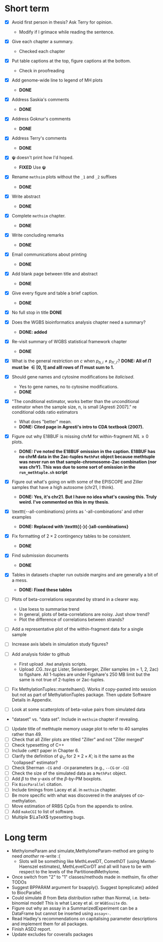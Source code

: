 
# Short term

- [x] Avoid first person in thesis? Ask Terry for opinion.
  - Modify if I grimace while reading the sentence.
- [x] Give each chapter a summary.
  - Checked each chapter
- [x] Put table captions at the top, figure captions at the bottom.
  - Check in proofreading
- [x] Add genome-wide line to legend of MH plots
  - __DONE__
- [x] Address Saskia's comments
  - __DONE__
- [x] Address Goknur's comments
  - __DONE__
- [x] Address Terry's comments
  - __DONE__
- [x] $\mathbf{\psi}$ doesn't print how I'd hoped.
  - __FIXED__ Use $\bm{\psi}$
- [x] Rename `methsim` plots without the `_1` and `_2` suffixes
  - __DONE__
- [x] Write abstract
  - __DONE__
- [x] Complete `methsim` chapter.
  - __DONE__
- [x] Write concluding remarks
  - __DONE__
- [x] Email communications about printing
  - __DONE__
- [x] Add blank page between title and abstract
  - __DONE__
- [x] Give every figure and table a brief caption.
  - __DONE__
- [x] No full stop in title
  __DONE__
- [x] Does the WGBS bioinformatics analysis chapter need a summary?
  - __DONE: added__
- [x] Re-visit summary of WGBS statistical framework chapter
  - __DONE__
- [x] What is the general restriction on $c$ when $p_{h, i} \neq p_{h', i'}$?
  __DONE: All of $\Pi$ must be $\in [0, 1]$ and alll rows of $\Pi$ must sum to 1.__
- [x] Should gene names and cytosine modifications be _italicised_.
   - Yes to gene names, no to cytosine modifications.
   - __DONE__
- [x] "The conditional estimator, works better than the unconditional estimator when the sample size, n, is small [Agresti 2007]." re conditional odds ratio estimators
  - What does "better" mean.
  - __DONE: Cited page in Agresti's intro to CDA textbook (2007).__
- [x] Figure out why E18BUF is missing chrM for within-fragment $NIL \geq 0$ plots.
  - __DONE: I've noted the E18BUF omission in the caption. E18BUF has no chrM data in the 2ac-tuples `MethPat` object because methtuple was never run on that sample-chromosome-2ac combination (nor was chrY). This was due to some sort of omission in the `run_methtuple.sh` script__
- [x] Figure out what's going on with some of the EPISCOPE and Ziller samples that have a high autosome (chr21, I think).
  - __DONE: Yes, it's chr21. But I have no idea what's causing this. Truly weird. I've commented on this in my thesis__.
- [x] \texttt{--all-combinations} prints as '-all-combinations' and other examples
  - __DONE: Replaced with \texttt{{-}{-}all-combinations}__
- [x] Fix formatting of $2 \times 2$ contingency tables to be consistent.
  - __DONE__
- [x] Find submission documents
  - __DONE__
- [x] Tables in datasets chapter run outside margins and are generally a bit of a mess.
  - __DONE: Fixed these tables__


- [ ] Plots of beta-correlations separated by strand in a clearer way.
  - Use loess to summarise trend
  - In general, plots of beta-correlations are noisy. Just show trend?
  - Plot the difference of correlations between strands?
- [ ] Add a representative plot of the within-fragment data for a single sample
- [ ] Increase axis labels in simulation study figures?
- [ ] Add analysis folder to github
  - First upload `.Rmd` analysis scripts.
  - Upload <sample>.CG.<m>.tsv.gz Lister, Seisenberger, Ziller samples (m = 1, 2, 2ac) to figshare. All 1-tuples are under Figshare's 250 MB limit but the same is not true of 2-tuples or 2ac-tuples.
- [ ] Fix MethylationTuples::mantelhaen(). Works if copy-pasted into session but not as part of MethylationTuples package. Then update Software Details in Appendix.
- [ ] Look at some scatterplots of beta-value pairs from simulated data
- "dataset" vs. "data set". Include in `methsim` chapter if revealing.
- [ ] Update title of methtuple memory usage plot to refer to 40 samples rather than 49.
- [ ] Check that all Ziller plots are titled "Ziller" and not "Ziller merged"
- [ ] Check typesetting of C++
- [ ] Include `coMET` paper in Chapter 6.
- [ ] Clarify the definition of $\psi_{U}$ for $2 \times 2 \times K$; is it the same as the "collapsed" estimator?
- [ ] Check Sherman `-CG` and `-CH` parameters (e.g., `--CG` or `-CG`)
- [ ] Check the size of the simulated data as a `MethPat` object.
- [ ] Add $\beta$ to the y-axis of the $\beta$-by-PM boxplots.
- [ ] Fix `BiocParallel` citation.
- [ ] Include timings from Lacey et al. in `methsim` chapter.
- [ ] Be more specific with what was discovered in the analyses of co-methylation.
- [ ] Move estimation of RRBS CpGs from the appendix to online.
- [ ] Add `makeCGI` to list of software.
- [ ] Multiple $\LaTeX$ typesetting bugs.

# Long term

- MethylomeParam and simulate,MethylomeParam-method are going to need _another_ re-write :(
  - Slots will be something like MethLevelDT, ComethDT (using Mantel-Haenszel estimates), MethLevelCorDT and all will have to be with respect to the levels of the PartitionedMethylome.
- Once switch from "2" to "1" classes/methods made in methsim, fix other TODOs
- Suggest BPPARAM argument for bsapply(). Suggest bpreplicate() added to BiocParallel.
- Could simulate $B$ from Beta distribution rather than Normal, i.e. beta-binomial model! This is what Lacey et al. or `WGBSsuite` do.
- Figure out why an assay in a SummarizedExperiment can be a DataFrame but cannot be inserted using `assay<-`.
- Read Hadley's recommendations on capitalising parameter descriptions and implement them for all packages.
- Finish ASD2 report.
- Update excludes for coveralls packages
